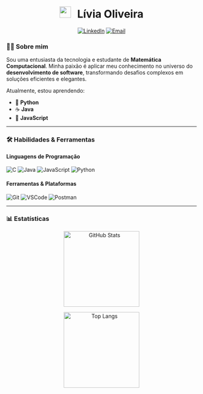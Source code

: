 <h1 align="center">
  <img src="https://media.giphy.com/media/hvRJCLFzcasrR4ia7z/giphy.gif" width="30px" style="margin-right: 10px;">
  Lívia Oliveira
</h1>

<div align="center">
  
[![LinkedIn](https://img.shields.io/static/v1?message=LinkedIn&logo=linkedin&label=&color=0077B5&logoColor=white&labelColor=&style=for-the-badge&height=25)](https://www.linkedin.com/in/ana-livia-oliveiraa)
[![Email](https://img.shields.io/static/v1?message=Email&logo=gmail&label=&color=D14836&logoColor=white&labelColor=&style=for-the-badge&height=25)](mailto:liviaolive100@gmail.com)

</div>



### 👩‍💻 Sobre mim
Sou uma entusiasta da tecnologia e estudante de **Matemática Computacional**. Minha paixão é aplicar meu conhecimento no universo do **desenvolvimento de software**, transformando desafios complexos em soluções eficientes e elegantes.

Atualmente, estou aprendendo:

-   🐍 **Python**
-   ☕ **Java**
-   📜 **JavaScript**
---

### 🛠️ Habilidades & Ferramentas
#### Linguagens de Programação
<div align="left">
  <img src="https://img.shields.io/badge/C-A8B9CC?style=for-the-badge&logo=c&logoColor=white" alt="C"/>
  <img src="https://img.shields.io/badge/Java-ED8B00?style=for-the-badge&logo=openjdk&logoColor=white" alt="Java"/>
  <img src="https://img.shields.io/badge/JavaScript-F7DF1E?style=for-the-badge&logo=javascript&logoColor=black" alt="JavaScript"/>
  <img src="https://img.shields.io/badge/Python-3776AB?style=for-the-badge&logo=python&logoColor=white" alt="Python"/>
</div>

#### Ferramentas & Plataformas
<div align="left">
  <img src="https://img.shields.io/badge/Git-F05032?style=for-the-badge&logo=git&logoColor=white" alt="Git"/>
  <img src="https://img.shields.io/badge/VSCode-0078d7?style=for-the-badge&logo=visual%20studio%20code&logoColor=white" alt="VSCode"/>
  <img src="https://img.shields.io/badge/Postman-FF6C37?style=for-the-badge&logo=postman&logoColor=white" alt="Postman"/>
</div>

---
### 📊 Estatísticas
<p align="center">
  <img 
    alt="GitHub Stats" 
    height="200" 
    src="https://github-readme-stats.vercel.app/api?username=LiviaOlive&show_icons=true&theme=tokyonight&include_all_commits=true&locale=pt-br" 
  />
</p>

<p align="center">
  <img 
    alt="Top Langs"
    height="200"
    src="https://github-readme-stats.vercel.app/api/top-langs/?username=LiviaOlive&theme=tokyonight&layout=compact&custom_title=Tecnologias&langs_count=9" 
  />
</p>



